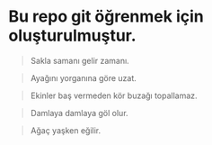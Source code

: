 # Bu repo git öğrenmek için oluşturulmuştur.

> Sakla samanı gelir zamanı.

> Ayağını yorganına göre uzat.

> Ekinler baş vermeden kör buzağı topallamaz.

> Damlaya damlaya göl olur.

> Ağaç yaşken eğilir.